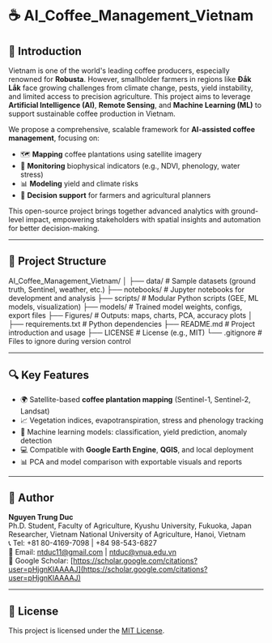 # ☕️ AI_Coffee_Management_Vietnam

## 📘 Introduction

Vietnam is one of the world's leading coffee producers, especially renowned for **Robusta**. However, smallholder farmers in regions like **Đắk Lắk** face growing challenges from climate change, pests, yield instability, and limited access to precision agriculture. This project aims to leverage **Artificial Intelligence (AI)**, **Remote Sensing**, and **Machine Learning (ML)** to support sustainable coffee production in Vietnam.

We propose a comprehensive, scalable framework for **AI-assisted coffee management**, focusing on:

- 🗺️ **Mapping** coffee plantations using satellite imagery  
- 📡 **Monitoring** biophysical indicators (e.g., NDVI, phenology, water stress)  
- 📊 **Modeling** yield and climate risks  
- 🧭 **Decision support** for farmers and agricultural planners  

This open-source project brings together advanced analytics with ground-level impact, empowering stakeholders with spatial insights and automation for better decision-making.

---

## 🧭 Project Structure
AI_Coffee_Management_Vietnam/
│
├── data/                   # Sample datasets (ground truth, Sentinel, weather, etc.)
├── notebooks/              # Jupyter notebooks for development and analysis
├── scripts/                # Modular Python scripts (GEE, ML models, visualization)
├── models/                 # Trained model weights, configs, export files
├── Figures/                # Outputs: maps, charts, PCA, accuracy plots
│
├── requirements.txt        # Python dependencies
├── README.md               # Project introduction and usage
├── LICENSE                 # License (e.g., MIT)
└── .gitignore              # Files to ignore during version control

---

## 🔍 Key Features

- 🌍 Satellite-based **coffee plantation mapping** (Sentinel-1, Sentinel-2, Landsat)
- 📈 Vegetation indices, evapotranspiration, stress and phenology tracking
- 🧠 Machine learning models: classification, yield prediction, anomaly detection
- 💻 Compatible with **Google Earth Engine**, **QGIS**, and local deployment
- 📊 PCA and model comparison with exportable visuals and reports

---

## 👤 Author

**Nguyen Trung Duc**  
Ph.D. Student, Faculty of Agriculture, Kyushu University, Fukuoka, Japan  
Researcher, Vietnam National University of Agriculture, Hanoi, Vietnam  
📞 Tel: +81 80-4169-7098 | +84 98-543-6827  
📧 Email: [ntduc11@gmail.com](mailto:ntduc11@gmail.com) | [ntduc@vnua.edu.vn](mailto:ntduc@vnua.edu.vn)  
🔗 Google Scholar: [https://scholar.google.com/citations?user=pHjgnKlAAAAJ](https://scholar.google.com/citations?user=pHjgnKlAAAAJ)

---

## 📄 License

This project is licensed under the [MIT License](LICENSE).